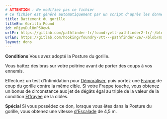 ```yaml
---
# ATTENTION : Ne modifiez pas ce fichier
# Ce fichier est généré automatiquement par un script d'après les données du module Foundry VTT officiel et de sa traduction
title: Battement du gorille
titleEn: Gorilla Pound
id: nRjyyDulHnP5OewA
urlFr: https://gitlab.com/pathfinder-fr/foundryvtt-pathfinder2-fr/-/blob/master/data/feats/nRjyyDulHnP5OewA.htm
urlEn: https://gitlab.com/hooking/foundry-vtt---pathfinder-2e/-/blob/master/packs/data/feats.db/gorilla-pound.json
layout: dons
---
```

**Conditions** Vous avez adopté la Posture du gorille.

Vous battez des bras sur votre poitrine avant de porter des coups à vos ennemis.

Effectuez un test d'Intimidation pour [Démoraliser](../actions/démoraliser.md), puis portez une [Frappe](../actions/frapper.md) de coup du gorille contre la même cible. Si votre Frappe touche, vous obtenez un bonus de circonstance aux jet de dégâts égal au triple de la valeur de la condition [Effrayée](../conditions/effrayé.md) de la cibles.

**Spécial** Si vous possédez ce don, lorsque vous êtes dans la Posture du gorille, vous obtenez une vitesse [d'Escalade](../actions/escalader.md) de 4,5 m.
